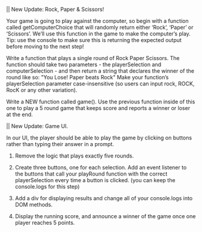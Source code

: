 || New Update: Rock, Paper & Scissors! 

Your game is going to play against the computer, so begin with a function called 
getComputerChoice that will randomly return either ‘Rock’, ‘Paper’ or ‘Scissors’. 
We’ll use this function in the game to make the computer’s play. Tip: use the console to 
make sure this is returning the expected output before moving to the next step!

Write a function that plays a single round of Rock Paper Scissors. The function should 
take two parameters - the playerSelection and computerSelection - and then return a string 
that declares the winner of the round like so: "You Lose! Paper beats Rock"
Make your function’s playerSelection parameter case-insensitive (so users can input rock, 
ROCK, RocK or any other variation).

Write a NEW function called game(). Use the previous function inside of this one to play a 
5 round game that keeps score and reports a winner or loser at the end.

|| New Update: Game UI. 

In our UI, the player should be able to play the game by clicking on buttons rather than typing their answer in a prompt.

1. Remove the logic that plays exactly five rounds.

2. Create three buttons, one for each selection. Add an event listener to the buttons that call your playRound function with the correct playerSelection every time a button is clicked. (you can keep the console.logs for this step)

3. Add a div for displaying results and change all of your console.logs into DOM methods.

4. Display the running score, and announce a winner of the game once one player reaches 5 points.